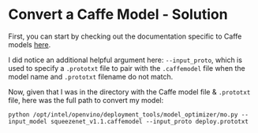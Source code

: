 # Convert a Caffe Model - Solution

First, you can start by checking out the documentation specific to Caffe models [here](https://docs.openvinotoolkit.org/2018_R5/_docs_MO_DG_prepare_model_convert_model_Convert_Model_From_Caffe.html).

I did notice an additional helpful argument here: `--input_proto`, which is used to specify
a `.prototxt` file to pair with the `.caffemodel` file when the model name and `.prototxt`
filename do not match.

Now, given that I was in the directory with the Caffe model file & `.prototxt` file, here was the full path to convert my model:

```
python /opt/intel/openvino/deployment_tools/model_optimizer/mo.py --input_model squeezenet_v1.1.caffemodel --input_proto deploy.prototxt
```
